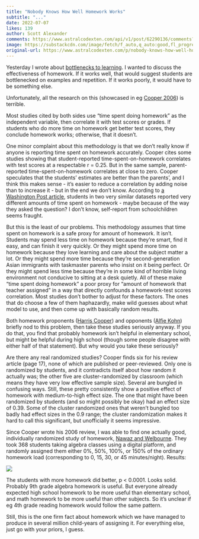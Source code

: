 ```yaml
---
title: "Nobody Knows How Well Homework Works"
subtitle: "..."
date: 2022-07-07
likes: 139
author: Scott Alexander
comments: https://www.astralcodexten.com/api/v1/post/62290136/comments?&all_comments=true
image: https://substackcdn.com/image/fetch/f_auto,q_auto:good,fl_progressive:steep/https%3A%2F%2Fbucketeer-e05bbc84-baa3-437e-9518-adb32be77984.s3.amazonaws.com%2Fpublic%2Fimages%2F2275a12b-9190-447b-9008-bd23f2b38478_839x523.png
original-url: https://www.astralcodexten.com/p/nobody-knows-how-well-homework-works
---
```

Yesterday I wrote about [bottlenecks to learning](https://astralcodexten.substack.com/p/study-ritalin-works-but-school-isnt). I wanted to discuss the effectiveness of homework. If it works well, that would suggest students are bottlenecked on examples and repetition. If it works poorly, it would have to be something else.

Unfortunately, all the research on this (showcased in eg [Cooper 2006](https://sci-hub.st/https://journals.sagepub.com/doi/abs/10.3102/00346543076001001)) is terrible.

Most studies cited by both sides use “time spent doing homework” as the independent variable, then correlate it with test scores or grades. If students who do more time on homework get better test scores, they conclude homework works; otherwise, that it doesn’t.

One minor complaint about this methodology is that we don’t really know if anyone is reporting time spent on homework accurately. Cooper cites some studies showing that student-reported time-spent-on-homework correlates with test scores at a respectable r = 0.25. But in the same sample, parent-reported time-spent-on-homework correlates at close to zero. Cooper speculates that the students’ estimates are better than the parents’, and I think this makes sense - it’s easier to reduce a correlation by adding noise than to increase it - but in the end we don’t know. According to [a Washington Post article](https://www.washingtonpost.com/news/answer-sheet/wp/2012/11/26/homework-an-unnecessary-evil-surprising-findings-from-new-research/), students in two very similar datasets reported very different amounts of time spent on homework - maybe because of the way they asked the question? I don’t know, self-report from schoolchildren seems fraught.

But this is the least of our problems. This methodology assumes that time spent on homework is a safe proxy for amount of homework. It isn’t. Students may spend less time on homework because they’re smart, find it easy, and can finish it very quickly. Or they might spend more time on homework because they love learning and care about the subject matter a lot. Or they might spend more time because they’re second-generation Asian immigrants with taskmaster parents who insist on it being perfect. Or they might spend less time because they’re in some kind of horrible living environment not conducive to sitting at a desk quietly. All of these make “time spent doing homework” a poor proxy for “amount of homework that teacher assigned” in a way that directly confounds a homework-test scores correlation. Most studies don’t bother to adjust for these factors. The ones that do choose a few of them haphazardly, make wild guesses about what model to use, and then come up with basically random results.

Both homework proponents ([Harris Cooper](https://sci-hub.st/https://www.jstor.org/stable/3700582)) and opponents ([Alfie Kohn](https://classtap.pbworks.com/f/Homework+May+Not+Be+A+Good+Thing.pdf)) briefly nod to this problem, then take these studies seriously anyway. If you do that, you find that probably homework isn’t helpful in elementary school, but might be helpful during high school (though some people disagree with either half of that statement). But why would you take these seriously?

Are there any real randomized studies? Cooper finds six for his review article (page 17), none of which are published or peer-reviewed. Only one is randomized by students, and it contradicts itself about how random it actually was; the other five are cluster-randomized by classroom (which means they have very low effective sample size). Several are bungled in confusing ways. Still, these pretty consistently show a positive effect of homework with medium-to-high effect size. The one that might have been randomized by students (and so might possibly be okay) had an effect size of 0.39. Some of the cluster randomized ones that weren’t bungled too badly had effect sizes in the 0.9 range; the cluster randomization makes it hard to call this significant, but unofficially it seems impressive.

Since Cooper wrote his 2006 review, I was able to find one actually good, individually randomized study of homework, [Nawaz and Welbourne](https://sparxmaths.com/pdf/Homework-length-trials-2018.pdf). They took 368 students taking algebra classes using a digital platform, and randomly assigned them either 0%, 50%, 100%, or 150% of the ordinary homework load (corresponding to 0, 15, 30, or 45 minutes/night). Results:

[![](https://substackcdn.com/image/fetch/w_1456,c_limit,f_auto,q_auto:good,fl_progressive:steep/https%3A%2F%2Fbucketeer-e05bbc84-baa3-437e-9518-adb32be77984.s3.amazonaws.com%2Fpublic%2Fimages%2F2275a12b-9190-447b-9008-bd23f2b38478_839x523.png)](https://substackcdn.com/image/fetch/f_auto,q_auto:good,fl_progressive:steep/https%3A%2F%2Fbucketeer-e05bbc84-baa3-437e-9518-adb32be77984.s3.amazonaws.com%2Fpublic%2Fimages%2F2275a12b-9190-447b-9008-bd23f2b38478_839x523.png)

The students with more homework did better, p < 0.0001. Looks solid. Probably 9th grade algebra homework is useful. But everyone already expected high school homework to be more useful than elementary school, and math homework to be more useful than other subjects. So it’s unclear if eg 4th grade reading homework would follow the same pattern. 

Still, this is the one firm fact about homework which we have managed to produce in several million child-years of assigning it. For everything else, just go with your priors, I guess.
